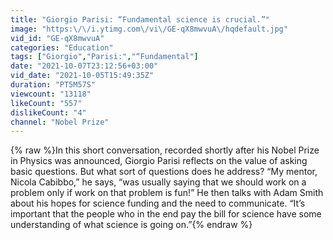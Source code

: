 ```yaml
---
title: "Giorgio Parisi: “Fundamental science is crucial.”"
image: "https:\/\/i.ytimg.com\/vi\/GE-qX8mwvuA\/hqdefault.jpg"
vid_id: "GE-qX8mwvuA"
categories: "Education"
tags: ["Giorgio","Parisi:","“Fundamental"]
date: "2021-10-07T23:12:56+03:00"
vid_date: "2021-10-05T15:49:35Z"
duration: "PT5M57S"
viewcount: "13118"
likeCount: "557"
dislikeCount: "4"
channel: "Nobel Prize"
---
```

{% raw %}In this short conversation, recorded shortly after his Nobel Prize in Physics was announced, Giorgio Parisi reflects on the value of asking basic questions. But what sort of questions does he address? “My mentor, Nicola Cabibbo,” he says, “was usually saying that we should work on a problem only if work on that problem is fun!” He then talks with Adam Smith about his hopes for science funding and the need to communicate. “It’s important that the people who in the end pay the bill for science have some understanding of what science is going on.”{% endraw %}
